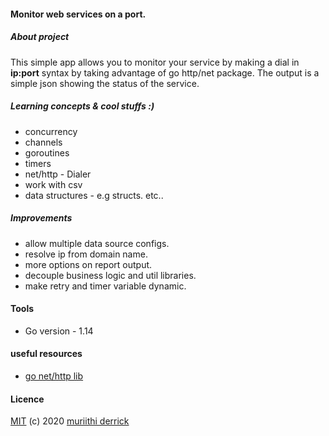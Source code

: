 ####  Monitor web services on a port.

##### About project
This simple app allows you to monitor your service by making a dial in **ip:port** syntax by taking advantage of go http/net package. The output is a simple json showing the status of the service.

##### Learning concepts & cool stuffs :)
- concurrency
- channels 
- goroutines
- timers
- net/http - Dialer
- work with csv
- data structures - e.g structs. etc..

##### Improvements
- allow multiple data source configs.
- resolve ip from domain name.
- more options on report output.
- decouple business logic and util libraries.
- make retry and timer variable dynamic.

#### Tools
- Go version - 1.14

#### useful resources
- [go net/http lib](https://golang.org/pkg/net/http/) 

#### Licence
[MIT](https://mit-license.org/) (c) 2020 [muriithi derrick]([https://github.com/derrick-gopher](https://github.com/derrick-gopher))
